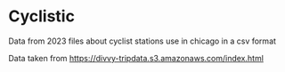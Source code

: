 # Cyclistic

Data from 2023 files about cyclist stations use in chicago in a csv format

Data taken from https://divvy-tripdata.s3.amazonaws.com/index.html
